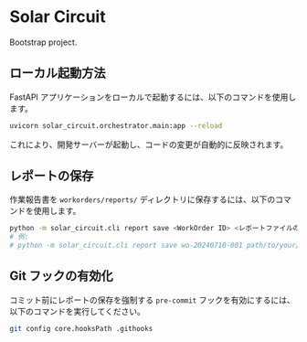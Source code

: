 # Solar Circuit
Bootstrap project.

## ローカル起動方法

FastAPI アプリケーションをローカルで起動するには、以下のコマンドを使用します。

```bash
uvicorn solar_circuit.orchestrator.main:app --reload
```

これにより、開発サーバーが起動し、コードの変更が自動的に反映されます。

## レポートの保存

作業報告書を `workorders/reports/` ディレクトリに保存するには、以下のコマンドを使用します。

```bash
python -m solar_circuit.cli report save <WorkOrder ID> <レポートファイルのパス>
# 例:
# python -m solar_circuit.cli report save wo-20240710-001 path/to/your/report.md
```

## Git フックの有効化

コミット前にレポートの保存を強制する `pre-commit` フックを有効にするには、以下のコマンドを実行してください。

```bash
git config core.hooksPath .githooks
```